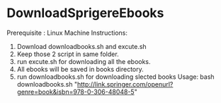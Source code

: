 # DownloadSprigereEbooks

Prerequisite : Linux Machine
Instructions: 
1. Download downloadbooks.sh and excute.sh
2. Keep those 2 script in same folder.
3. run excute.sh for downloading all the ebooks.
4. All ebooks will be saved in books directory.
5. run downloadbooks.sh for downloading slected books
  Usage: bash downloadbooks.sh "http://link.springer.com/openurl?genre=book&isbn=978-0-306-48048-5"
